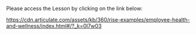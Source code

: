 Please access the Lesson by clicking on the link below:

https://cdn.articulate.com/assets/kb/360/rise-examples/employee-health-and-wellness/index.html#/?_k=0l7w03
